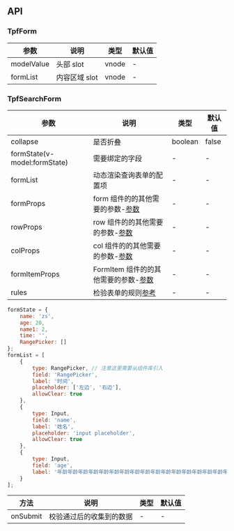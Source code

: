## API

### TpfForm

| 参数       | 说明          | 类型  | 默认值 |
| ---------- | ------------- | ----- | ------ |
| modelValue | 头部 slot     | vnode | -      |
| formList   | 内容区域 slot | vnode | -      |

### TpfSearchForm

| 参数 | 说明 | 类型 | 默认值 |
| --- | --- | --- | --- |
| collapse | 是否折叠 | boolean | false |
| formState(v-model:formState) | 需要绑定的字段 | - | - |
| formList | 动态渲染查询表单的配置项 | - | - |
| formProps | form 组件的的其他需要的参数-[参数](https://www.antdv.com/components/form-cn/#API) | - | - |
| rowProps | row 组件的的其他需要的参数-[参数](https://www.antdv.com/components/grid-cn/#Row) | - | - |
| colProps | col 组件的的其他需要的参数-[参数](https://www.antdv.com/components/grid-cn/#Col) | - | - |
| formItemProps | FormItem 组件的的其他需要的参数-[参数](https://www.antdv.com/components/form-cn/#Form-Item) | - | - |
| rules | 检验表单的规则[参考](https://www.antdv.com/components/form-cn/#%E6%A0%A1%E9%AA%8C%E8%A7%84%E5%88%99) | - | - |

```jsx
formState = {
    name: 'zs',
    age: 20,
    name1: 2,
    time: '',
    RangePicker: []
};
formList = [
    {
        type: RangePicker, // 注意这里需要从组件库引入
        field: 'RangePicker',
        label: '时间',
        placeholder: ['左边', '右边'],
        allowClear: true
    },
    {
        type: Input,
        field: 'name',
        label: '姓名',
        placeholder: 'input placeholder',
        allowClear: true
    },
    {
        type: Input,
        field: 'age',
        label: '年龄年龄年龄年龄年龄年龄年龄年龄年龄年龄年龄年龄年龄年龄年龄年龄年龄年龄'
    }
];
```

| 方法     | 说明                     | 类型 | 默认值 |
| -------- | ------------------------ | ---- | ------ |
| onSubmit | 校验通过后的收集到的数据 | -    | -      |
